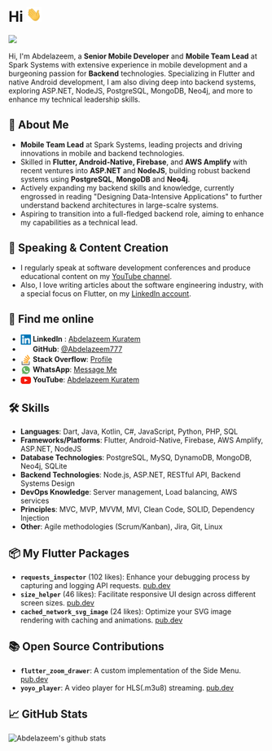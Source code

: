 # Hi <img src="./assets/wave.gif" width="30px">

<img src="https://komarev.com/ghpvc/?username=Abdelazeem777&style=flat"/>

Hi, I'm Abdelazeem, a **Senior Mobile Developer** and **Mobile Team Lead** at Spark Systems with extensive experience in mobile development and a burgeoning passion for **Backend** technologies. Specializing in Flutter and native Android development, I am also diving deep into backend systems, exploring ASP.NET, NodeJS, PostgreSQL, MongoDB, Neo4j, and more to enhance my technical leadership skills.

## 🚀 About Me
- **Mobile Team Lead** at Spark Systems, leading projects and driving innovations in mobile and backend technologies.
- Skilled in **Flutter, Android-Native, Firebase**, and **AWS Amplify** with recent ventures into **ASP.NET** and **NodeJS**, building robust backend systems using **PostgreSQL**, **MongoDB** and **Neo4j**.
- Actively expanding my backend skills and knowledge, currently engrossed in reading "Designing Data-Intensive Applications" to further understand backend architectures in large-scalre systems.
- Aspiring to transition into a full-fledged backend role, aiming to enhance my capabilities as a technical lead.

## 📢 Speaking & Content Creation
- I regularly speak at software development conferences and produce educational content on my [YouTube channel](https://www.youtube.com/@abdelazeemkuratem7972).
- Also, I love writing articles about the software engineering industry, with a special focus on Flutter, on my [LinkedIn account](https://www.linkedin.com/in/abdelazeem-kuratem).

## 💬 Find me online
- <img src="./assets/linkedinIcon.svg" width="20px" align="center"> **LinkedIn** : [Abdelazeem Kuratem](https://www.linkedin.com/in/abdelazeem-kuratem)
- <img src="./assets/github.svg" width="20px" align="center"> **GitHub**: [@Abdelazeem777](https://github.com/Abdelazeem777)
- <img src="./assets/stackOverflow.svg" width="20px" align="center"> **Stack Overflow**: [Profile](https://stackoverflow.com/users/10975244/abdelazeem-kuratem)
- <img src="./assets/whatsApp.svg" width="20px" align="center"> **WhatsApp**: [Message Me](https://wa.me/+201118563106)
- <img src="./assets/youtube.svg" width="20px" align="center" > **YouTube**: [Abdelazeem Kuratem](https://www.youtube.com/@abdelazeemkuratem7972)

## 🛠 Skills
- **Languages**: Dart, Java, Kotlin, C#, JavaScript, Python, PHP, SQL 
- **Frameworks/Platforms**: Flutter, Android-Native, Firebase, AWS Amplify, ASP.NET, NodeJS
- **Database Technologies**: PostgreSQL, MySQ, DynamoDB, MongoDB, Neo4j, SQLite
- **Backend Technologies**: Node.js, ASP.NET, RESTful API, Backend Systems Design
- **DevOps Knowledge**: Server management, Load balancing, AWS services
- **Principles**: MVC, MVP, MVVM, MVI, Clean Code, SOLID, Dependency Injection
- **Other**: Agile methodologies (Scrum/Kanban), Jira, Git, Linux

## 📦 My Flutter Packages
- **`requests_inspector`** (102 likes): Enhance your debugging process by capturing and logging API requests. [pub.dev](https://pub.dev/packages/requests_inspector)
- **`size_helper`** (46 likes): Facilitate responsive UI design across different screen sizes. [pub.dev](https://pub.dev/packages/size_helper)
- **`cached_network_svg_image`** (24 likes): Optimize your SVG image rendering with caching and animations. [pub.dev](https://pub.dev/packages/cached_network_svg_image)

## 📚 Open Source Contributions
- **`flutter_zoom_drawer`**: A custom implementation of the Side Menu. [pub.dev](https://pub.dev/packages/flutter_zoom_drawer)
- **`yoyo_player`**: A video player for HLS(.m3u8) streaming. [pub.dev](https://pub.dev/packages/yoyo_player)

## &#x1f4c8; GitHub Stats
![Abdelazeem's github stats](https://github-readme-stats.vercel.app/api?username=abdelazeem777&show_icons=true&theme=algolia)
